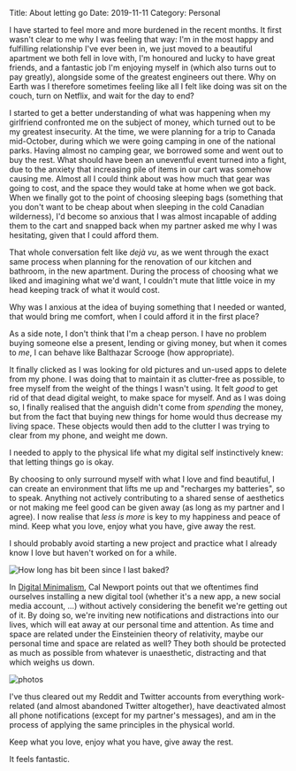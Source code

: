 Title: About letting go
Date: 2019-11-11
Category: Personal

I have started to feel more and more burdened in the recent months. It first wasn't clear to me why I was feeling that way: I'm in the most happy and fulfilling relationship I've ever been in, we just moved to a beautiful apartment we both fell in love with, I'm honoured and lucky to have great friends, and a fantastic job I'm enjoying myself in (which also turns out to pay greatly), alongside some of the greatest engineers out there. Why on Earth was I therefore sometimes feeling like all I felt like doing was sit on the couch, turn on Netflix, and wait for the day to end?

I started to get a better understanding of what was happening when my girlfriend confronted me on the subject of money, which turned out to be my greatest insecurity. At the time, we were planning for a trip to Canada mid-October, during which we were going camping in one of the national parks. Having almost no camping gear, we borrowed some and went out to buy the rest. What should have been an uneventful event turned into a fight, due to the anxiety that increasing pile of items in our cart was somehow causing me. Almost all I could think about was how much that gear was going to cost, and the space they would take at home when we got back. When we finally got to the point of choosing sleeping bags (something that you don't want to be cheap about when sleeping in the cold Canadian wilderness), I'd become so anxious that I was almost incapable of adding them to the cart and snapped back when my partner asked me why I was hesitating, given that I could afford them.

That whole conversation felt like _dejà vu_, as we went through the exact same process when planning for the renovation of our kitchen and bathroom, in the new apartment. During the process of choosing what we liked and imagining what we'd want, I couldn't mute that little voice in my head keeping track of what it would cost.

Why was I anxious at the idea of buying something that I needed or wanted, that would bring me comfort, when I could afford it in the first place?

As a side note, I don't think that I'm a cheap person. I have no problem buying someone else a present, lending or giving money, but when it comes to _me_, I can behave like Balthazar Scrooge (how appropriate).

It finally clicked as I was looking for old pictures and un-used apps to delete from my phone. I was doing that to maintain it as clutter-free as possible, to free myself from the weight of the things I wasn't using. It felt _good_ to get rid of that dead digital weight, to make space for myself. And as I was doing so, I finally realised that the anguish didn't come from _spending_ the money, but from the fact that buying new things for home would thus decrease my living space. These objects would then add to the clutter I was trying to clear from my phone, and weight me down.

I needed to apply to the physical life what my digital self instinctively knew: that letting things go is okay.

By choosing to only surround myself with what I love and find beautiful, I can create an environment that lifts me up and "recharges my batteries", so to speak. Anything not actively contributing to a shared sense of aesthetics or not making me feel good can be given away (as long as my partner and I agree). I now realise that _less is more_ is key to my happiness and peace of mind. Keep what you love, enjoy what you have, give away the rest.

I should probably avoid starting a new project and practice what I already know I love but haven't worked on for a while.

![How long has bit been since I last baked?](https://lh3.googleusercontent.com/60efHOnhKHQ6Bzjlh8a0wK4Icf4Rdiq_t37i0Gb7xKQ8RQNbfW7RjQJOnQ3L_gx_Q2Vg39eeyPyMZ8jswF4sFfKiNg9teqPUKICH4H6VYXVKOM3IMPblX_F970AgVlXNm7FWsSCFdvKRF9jXUxG810UdWYx3EWXHbbGJ6SWclsTuFQxcdl1-HZa2i1Tp4UxB8AeHkWLpf6Xg3d4bKoV3P7b5aRK3-mZiNB4ZJkVx3f56pD4bQwZFnAH82vj_WOTu6RfSvis9gC9DBccPvbUy7hMMYXHVjqcudVMKQW8Q9S13QF_GyjGGDTKqSRuDwmpwA_AAxj8iuHyvjZwpyDYYp2GQ6XtVsVHukfIuA9afPGXwuHX2gIA7bbc4Xg8NAZOx1_tI0D2ERQcvDBRFRi5qNCcXxZYGvPtBYcOpMBeO911oxTwbwQgx6xwFZoh1ZHqi3tBmRDZpCWnOGoOi-bFGh_zAZ0FOx6SyY-r16pSt3Psh31zKW5u0csTaoO9qWgPjT6v5AvThTzI1dP989vaLhYvpVNgetkk4OeXI1oOjEAkweLuc_iabn99iD9mSeI6pK5Lwj6chBy7Vv6lBHjStEmv4H2HstAIdZQrSnb6YQL0dcHjW_L2N4B9E6K6tnoZkQzjTivPAuqpVZzQSaEsnnEB-mdjYA7VdvdsJCr3lw6mNTGFS_xAnXrQ4D5258TrMFeAuX1zBkqDkVSdNyT3mPeRmYqcaSQYAjQwbXv6ERnUmPH9N=w1758-h989-no)

In [Digital Minimalism](http://www.calnewport.com/books/digital-minimalism/), Cal Newport points out that we oftentimes find ourselves installing a new digital tool (whether it's a new app, a new social media account, ...) without actively considering the benefit we're getting out of it. By doing so, we're inviting new notifications and distractions into our lives, which will eat away at our personal time and attention. As time and space are related under the Einsteinien theory of relativity, maybe our personal time and space are related as well? They both should be protected as much as possible from whatever is unaesthetic, distracting and that which weighs us down.

![photos](https://lh3.googleusercontent.com/9D0eDX_i-m3lILpmMHqpQRJugCGu2MvF3m2063c8CBLzbdAUkN2kcyR-9pbWLjetHJ0civXr8Xgo0Lqsg7SpehZ6g0vOuYqIm_OCtDapqpVauUf2UZY8HBO_0jWzZZ5yeCso7dm7dEw_plCLuDiB5vdjb12hWFeniPx3LRKr8MY_gQTUnN3ZqjP8Jnpy971mWAGcT11WnCIVSwY-9J2bKmuc1gQGbrNFvLll5PIVLPKE2VUdNDpZYd_qT8LDbeZmhseqTX_NCiLIbZ4OpqXLQczKyxZINMoUWdpsb-sLKDpMkzJIA1outFjxRE0xynsXnI6dU2lO9YOpgX-LhohYoXpf804zy3KqmnaO1GAu2hDJ_V87sY02IyT3oMLNLLScol6RkTRf4nvqHuKRieL6lsQQr6GvkSjqHqLJr6br5WKFkN_uLO54VVexjKbe27mf59gBm-dTb5BcVdwELR4at8JYSrTxQAcEdJPq4Tw5RuxnY6jkr52rw8aUHpaOXimTgfmhNWMUdxYu1sOe-KonNPkyyb0UTgncmDjW-jVb99h1weefa9DqDvu8Vh56x9C74PdMd2OKmT-8Csdzu9QRIUqZwMuYgqbeLbbHGopBmdP79mgDdizguc9q0NQDgnQJVjs29XLCmYCFr3agevqD5izwRcQMrnTHnzHs7M9UsHw6K1p6IdDV9d8eRPtwn43GHsOUG50gQbWwayRb-1gWZyD3W5x1ZV19dwTd5gjOnjla8Elp=w596-h1059-no)

I've thus cleared out my Reddit and Twitter accounts from everything work-related (and almost abandoned Twitter altogether), have deactivated almost all phone notifications (except for my partner's messages), and am in the process of applying the same principles in the physical world.

Keep what you love, enjoy what you have, give away the rest.

It feels fantastic.
